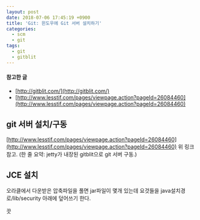 ```yaml
---
layout: post
date: 2018-07-06 17:45:19 +0900
title: 'Git: 윈도우에 Git 서버 설치하기'
categories:
  - scm
  - git
tags:
  - git
  - gitblit
---
```


#### 참고한 글
- [http://gitblit.com/](http://gitblit.com/)
- [http://www.lesstif.com/pages/viewpage.action?pageId=26084460](http://www.lesstif.com/pages/viewpage.action?pageId=26084460)

## git 서버 설치/구동
[http://www.lesstif.com/pages/viewpage.action?pageId=26084460](http://www.lesstif.com/pages/viewpage.action?pageId=26084460)
위 링크 참고. (한 줄 요약: jetty가 내장된 gitblit으로 git 서버 구동.)

## JCE 설치
오라클에서 다운받은 압축파일을 풀면 jar파일이 몇개 있는데 요것들을 java설치경로/lib/security 아래에 덮어쓰기 한다.

끗

